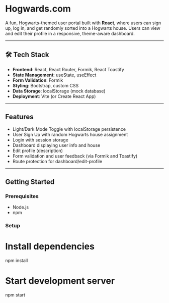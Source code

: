 # Hogwards.com 

A fun, Hogwarts-themed user portal built with **React**, where users can sign up, log in, and get randomly sorted into a Hogwarts house. Users can view and edit their profile in a responsive, theme-aware dashboard.

---

## 🛠 Tech Stack

- **Frontend**: React, React Router, Formik, React Toastify
- **State Management**: useState, useEffect
- **Form Validation**: Formik
- **Styling**: Bootstrap, custom CSS
- **Data Storage**: localStorage (mock database)
- **Deployment**: Vite (or Create React App)

---

##  Features

- Light/Dark Mode Toggle with localStorage persistence
- User Sign Up with random Hogwarts house assignment
- Login with session storage
- Dashboard displaying user info and house
- Edit profile (description)
- Form validation and user feedback (via Formik and Toastify)
- Route protection for dashboard/edit-profile

---

## Getting Started

### Prerequisites

- Node.js 
- npm 

### Setup

# Install dependencies
npm install

# Start development server
npm start



